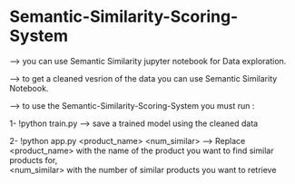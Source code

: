 # Semantic-Similarity-Scoring-System  

--> you can use Semantic Similarity jupyter notebook for Data exploration.  

--> to get a cleaned vesrion of the data you can use Semantic Similarity Notebook.  

--> to use the Semantic-Similarity-Scoring-System you must run :  

   1- !python train.py --> save a trained model using the cleaned data  
   
   2- !python app.py <product_name> <num_similar> --> Replace <product_name> with the name of the product you want to find similar products for,   
      <num_similar> with the number of similar products you want to retrieve  
